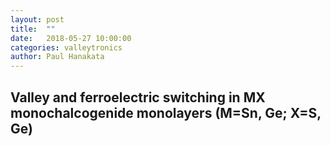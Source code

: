 ```yaml
---
layout: post
title:  ""
date:   2018-05-27 10:00:00
categories: valleytronics 
author: Paul Hanakata
---
```

## Valley and ferroelectric switching in MX monochalcogenide monolayers (M=Sn, Ge; X=S, Ge)
